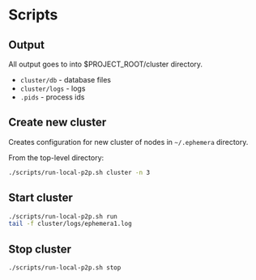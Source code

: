 # Scripts

## Output

All output goes to into $PROJECT_ROOT/cluster directory.

* `cluster/db` - database files
* `cluster/logs` - logs
* `.pids` - process ids

## Create new cluster

Creates configuration for new cluster of nodes in `~/.ephemera` directory.

From the top-level directory: 

```bash
./scripts/run-local-p2p.sh cluster -n 3
``` 

## Start cluster

```bash
./scripts/run-local-p2p.sh run
tail -f cluster/logs/ephemera1.log
```

## Stop cluster

```bash
./scripts/run-local-p2p.sh stop
```

